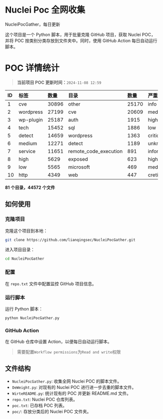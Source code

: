 # Nuclei Poc 全网收集
NucleiPocGather，每日更新

这个项目是一个 Python 脚本，用于批量克隆 GitHub 项目，获取 Nuclei POC，并将 POC 按类别分类存放到文件夹中。同时，使用 GitHub Action 每日自动运行脚本。
# POC 详情统计

> **当前项目 POC 更新时间：**`2024-11-08 12:59`

| ID | 标签      | 数量 | 目录       | 数量 | 严重性   | 数量 |
|:---| :-------- | :--- | :--------- | :--- | :------- | :--- |
| 1 | cve | 30896 | other | 25170 | info | 20271 |
| 2 | wordpress | 27199 | cve | 20609 | medium | 16222 |
| 3 | wp-plugin | 25187 | auth | 1915 | high | 10986 |
| 4 | tech | 15452 | sql | 1886 | low | 6594 |
| 5 | detect | 14659 | wordpress | 1363 | critical | 5133 |
| 6 | medium | 12271 | detect | 1189 | unknown | 65 |
| 7 | service | 11651 | remote_code_execution | 891 | informative | 16 |
| 8 | high | 5629 | exposed | 623 | hight | 15 |
| 9 | low | 5565 | microsoft | 469 | meduim | 6 |
| 10 | http | 4349 | web | 447 | cretical | 2 |

**81 个目录，44572 个文件**
## 如何使用

### 克隆项目

克隆这个项目到本地：

```bash
git clone https://github.com/lianqingsec/NucleiPocGather.git
```

进入项目目录：

```bash
cd NucleiPocGather
```

### 配置

在 `repo.txt` 文件中配置监控 GitHub 项目信息。

### 运行脚本

运行 Python 脚本：

```bash
python NucleiPocGather.py
```

### GitHub Action

在 GitHub 仓库中设置 Action，以便每日自动运行脚本。

> 需要配置`Workflow permissions`为`Read and write`权限

## 文件结构

- `NucleiPocGather.py`: 收集全网 Nuclei POC 的脚本文件。
- `DeWeight.py`: 对现有的 Nuclei POC 进行进一步去重的脚本文件。
- `WirteREADME.py`: 统计现有的 POC 并更新 README.md 文件。
- `repo.txt`: Nuclei POC 仓库列表。
- `poc.txt`: 已存档 POC 列表。
- `poc/`: 存放分类后的 Nuclei POC 文件夹。

